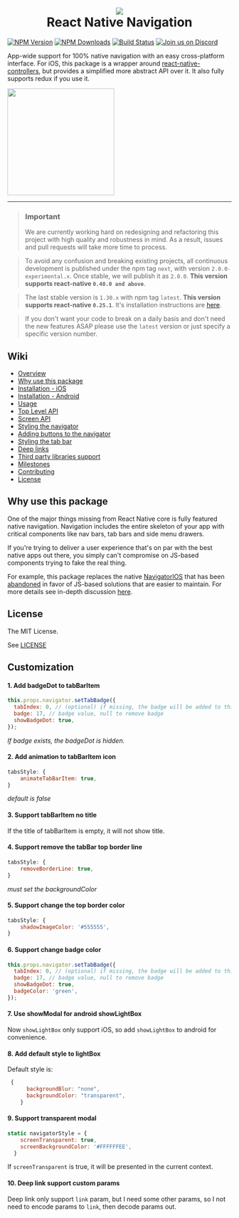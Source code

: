 
<h1 align="center">
  <img src="./logo.png"/><br>
  React Native Navigation
</h1>

[![NPM Version](https://img.shields.io/npm/v/react-native-navigation.svg?style=flat)](https://www.npmjs.com/package/react-native-navigation)
[![NPM Downloads](https://img.shields.io/npm/dm/react-native-navigation.svg?style=flat)](https://www.npmjs.com/package/react-native-navigation)
[![Build Status](https://travis-ci.org/wix/react-native-navigation.svg?branch=master)](https://travis-ci.org/wix/react-native-navigation)
[![Join us on Discord](https://img.shields.io/badge/discord-react--native--navigation-738bd7.svg?style=flat)](https://discord.gg/DhkZjq2)

App-wide support for 100% native navigation with an easy cross-platform interface. For iOS, this package is a wrapper around [react-native-controllers](https://github.com/wix/react-native-controllers), but provides a simplified more abstract API over it. It also fully supports redux if you use it.

<img src="https://github.com/wix/react-native/blob/master/src/videos/demo.gif?raw=true" width="240">

----

> ### Important
> We are currently working hard on redesigning and refactoring this project with high quality and robustness in mind. As a result, issues and pull requests will take more time to process.

> To avoid any confusion and breaking existing projects, all continuous development is published under the npm tag `next`, with version `2.0.0-experimental.x`. Once stable, we will publish it as `2.0.0`. **This version supports react-native `0.40.0 and above`**.

> The last stable version is `1.30.x` with npm tag `latest`. **This version supports react-native `0.25.1`**. It's installation instructions are [here](https://github.com/wix/react-native-navigation/blob/v1.x.x/README.md#installation---ios).

>If you don't want your code to break on a daily basis and don't need the new features ASAP please use the `latest` version or just specify a specific version number.

## Wiki

* [Overview](https://github.com/wix/react-native-navigation/wiki)
* [Why use this package](https://github.com/wix/react-native-navigation/wiki#why-use-this-package)
* [Installation - iOS](https://github.com/wix/react-native-navigation/wiki/Installation---iOS#installation---ios)
* [Installation - Android](https://github.com/wix/react-native-navigation/wiki/Installation---Android)
* [Usage](https://github.com/wix/react-native-navigation/wiki/Usage)
* [Top Level API](https://github.com/wix/react-native-navigation/wiki/Top-Level-API)
* [Screen API](https://github.com/wix/react-native-navigation/wiki/Screen-API)
* [Styling the navigator](https://github.com/wix/react-native-navigation/wiki/Styling-the-navigator)
* [Adding buttons to the navigator](https://github.com/wix/react-native-navigation/wiki/Adding-buttons-to-the-navigator)
* [Styling the tab bar](https://github.com/wix/react-native-navigation/wiki/Styling-the-tab-bar)
* [Deep links](https://github.com/wix/react-native-navigation/wiki/Deep-links)
* [Third party libraries support](https://github.com/wix/react-native-navigation/wiki/Third-party-libraries-support)
* [Milestones](https://github.com/wix/react-native-navigation/wiki/Milestones)
* [Contributing](https://github.com/wix/react-native-navigation/wiki/Contributing)
* [License](https://github.com/wix/react-native-navigation/wiki#license)

## Why use this package

One of the major things missing from React Native core is fully featured native navigation. Navigation includes the entire skeleton of your app with critical components like nav bars, tab bars and side menu drawers.

If you're trying to deliver a user experience that's on par with the best native apps out there, you simply can't compromise on JS-based components trying to fake the real thing.

For example, this package replaces the native [NavigatorIOS](https://facebook.github.io/react-native/docs/navigatorios.html) that has been [abandoned](https://facebook.github.io/react-native/docs/navigator-comparison.html) in favor of JS-based solutions that are easier to maintain. For more details see in-depth discussion [here](https://github.com/wix/react-native-controllers#why-do-we-need-this-package).


## License

The MIT License.

See [LICENSE](LICENSE)

## Customization

#### 1. Add badgeDot to tabBarItem

```javascript
this.props.navigator.setTabBadge({
  tabIndex: 0, // (optional) if missing, the badge will be added to this screen's tab
  badge: 17, // badge value, null to remove badge
  showBadgeDot: true,
});
```

*If badge exists, the badgeDot is hidden.*

#### 2. Add animation to tabBarItem icon

```javascript
tabsStyle: {
    animateTabBarItem: true,
}
```

*default is false*

#### 3. Support tabBarItem no title

If the title of tabBarItem is empty, it will not show title.

#### 4. Support remove the tabBar top border line

```javascript
tabsStyle: {
    removeBorderLine: true,
}
```

*must set the backgroundColor*

#### 5. Support change the top border color

```javascript
tabsStyle: {
    shadowImageColor: '#555555',
}
```

#### 6. Support change badge color

```javascript
this.props.navigator.setTabBadge({
  tabIndex: 0, // (optional) if missing, the badge will be added to this screen's tab
  badge: 17, // badge value, null to remove badge
  showBadgeDot: true,
  badgeColor: 'green',
});
```

#### 7. Use showModal for android showLightBox

Now `showLightBox` only support iOS, so add `showLightBox` to android for convenience.

#### 8. Add default style to lightBox

Default style is:

```javascript
 {
      backgroundBlur: "none",
      backgroundColor: "transparent",
    }
```

#### 9. Support transparent modal

```javascript
static navigatorStyle = {
    screenTransparent: true,
    screenBackgroundColor: '#FFFFFFEE',
  }
```

If `screenTransparent` is true, it will be presented in the current context.

#### 10. Deep link support custom params

Deep link only support `link` param, but I need some other params, so I not need to encode params to `link`, then decode params out.